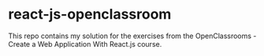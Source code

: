 # react-js-openclassroom
This repo contains my solution for the exercises from the OpenClassrooms - Create a Web Application With React.js course.
